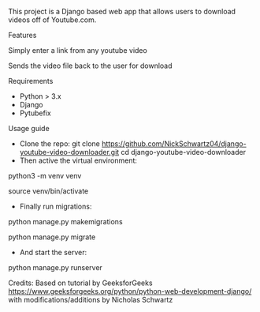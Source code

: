 This project is a Django based web app that allows users to download videos off of Youtube.com. 

Features

Simply enter a link from any youtube video

Sends the video file back to the user for download


Requirements

* Python > 3.x
* Django
* Pytubefix

Usage guide

* Clone the repo:
git clone https://github.com/NickSchwartz04/django-youtube-video-downloader.git
cd django-youtube-video-downloader
* Then active the virtual environment:
  
python3 -m venv venv

source venv/bin/activate

* Finally run migrations:
  
python manage.py makemigrations

python manage.py migrate

* And start the server:
  
python manage.py runserver


Credits: Based on tutorial by GeeksforGeeks https://www.geeksforgeeks.org/python/python-web-development-django/ with modifications/additions by Nicholas Schwartz

